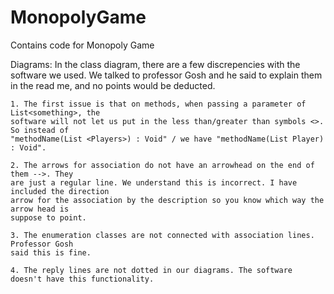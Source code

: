 # MonopolyGame
Contains code for Monopoly Game

Diagrams:
In the class diagram, there are a few discrepencies with the software we used. We talked 
to professor Gosh and he said to explain them in the read me, and no points would be 
deducted.
 
	1. The first issue is that on methods, when passing a parameter of List<something>, the 
	software will not let us put in the less than/greater than symbols <>. So instead of 
	"methodName(List <Players>) : Void" / we have "methodName(List Player) : Void".
	
	2. The arrows for association do not have an arrowhead on the end of them -->. They 
	are just a regular line. We understand this is incorrect. I have included the direction 
	arrow for the association by the description so you know which way the arrow head is 
	suppose to point. 
	
	3. The enumeration classes are not connected with association lines. Professor Gosh 
	said this is fine.
	
	4. The reply lines are not dotted in our diagrams. The software doesn't have this functionality.
	
	


 
